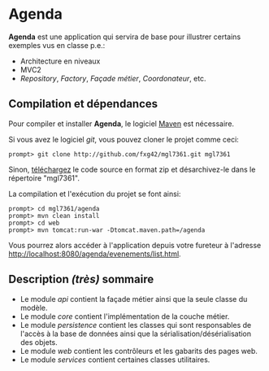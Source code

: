 Agenda
======

__Agenda__ est une application qui servira de base pour illustrer certains exemples vus en classe p.e.:

- Architecture en niveaux
- MVC2
- _Repository_, _Factory_, _Façade métier_, _Coordonateur_, etc.

Compilation et dépendances
--------------------------

Pour compiler et installer __Agenda__, le logiciel [Maven](http://maven.apache.org/download.html "Maven") est nécessaire.

Si vous avez le logiciel _git_, vous pouvez cloner le projet comme ceci:

    prompt> git clone http://github.com/fxg42/mgl7361.git mgl7361

Sinon, [téléchargez](http://github.com/fxg42/mgl7361/zipball/master "zipball") le code source en format zip et désarchivez-le dans le répertoire "mgl7361".

La compilation et l'exécution du projet se font ainsi:

    prompt> cd mgl7361/agenda
    prompt> mvn clean install
    prompt> cd web
    prompt> mvn tomcat:run-war -Dtomcat.maven.path=/agenda

Vous pourrez alors accéder à l'application depuis votre fureteur à l'adresse [http://localhost:8080/agenda/evenements/list.html](http://localhost:8080/agenda/evenements/list.html).

Description _(très)_ sommaire
-----------------------------

- Le module _api_ contient la façade métier ainsi que la seule classe du modèle.
- Le module _core_ contient l'implémentation de la couche métier.
- Le module _persistence_ contient les classes qui sont responsables de l'accès à la base de données ainsi que la sérialisation/désérialisation des objets.
- Le module _web_ contient les contrôleurs et les gabarits des pages web.
- Le module _services_ contient certaines classes utilitaires.
